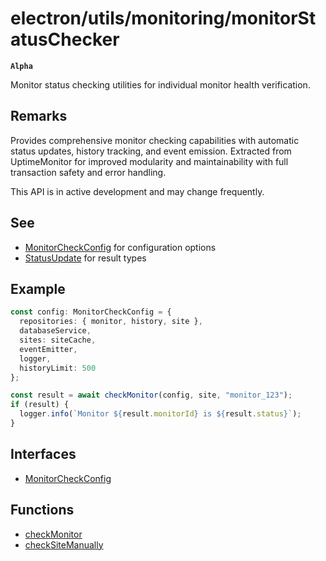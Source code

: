 # electron/utils/monitoring/monitorStatusChecker

**`Alpha`**

Monitor status checking utilities for individual monitor health verification.

## Remarks

Provides comprehensive monitor checking capabilities with automatic status updates,
history tracking, and event emission. Extracted from UptimeMonitor for improved
modularity and maintainability with full transaction safety and error handling.

This API is in active development and may change frequently.

## See

 - [MonitorCheckConfig](interfaces/MonitorCheckConfig.md) for configuration options
 - [StatusUpdate](../../../../shared/types/interfaces/StatusUpdate.md) for result types

## Example

```typescript
const config: MonitorCheckConfig = {
  repositories: { monitor, history, site },
  databaseService,
  sites: siteCache,
  eventEmitter,
  logger,
  historyLimit: 500
};

const result = await checkMonitor(config, site, "monitor_123");
if (result) {
  logger.info(`Monitor ${result.monitorId} is ${result.status}`);
}
```

## Interfaces

- [MonitorCheckConfig](interfaces/MonitorCheckConfig.md)

## Functions

- [checkMonitor](functions/checkMonitor.md)
- [checkSiteManually](functions/checkSiteManually.md)
